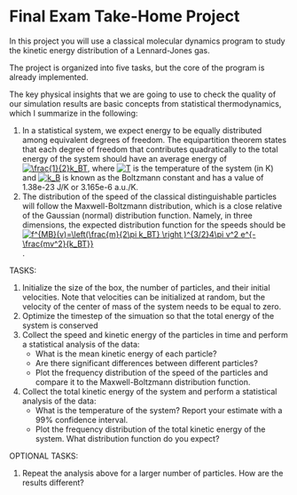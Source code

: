 # Final Exam Take-Home Project

In this project you will use a classical molecular dynamics program to study the kinetic energy distribution of a Lennard-Jones gas. 

The project is organized into five tasks, but the core of the program is already implemented.  

The key physical insights that we are going to use to check the quality of our simulation results are basic concepts from statistical thermodynamics, which I summarize in the following:
1. In a statistical system, we expect energy to be equally distributed among equivalent degrees of freedom. The equipartition theorem states that each degree of freedom that contributes quadratically to the total energy of the system should have an average energy of <a href="https://www.codecogs.com/eqnedit.php?latex=\frac{1}{2}k_BT" target="_blank"><img src="https://latex.codecogs.com/gif.latex?\frac{1}{2}k_BT" title="\frac{1}{2}k_BT" /></a>, where <a href="https://www.codecogs.com/eqnedit.php?latex=T" target="_blank"><img src="https://latex.codecogs.com/gif.latex?T" title="T" /></a> is the temperature of the system (in K) and <a href="https://www.codecogs.com/eqnedit.php?latex=k_B" target="_blank"><img src="https://latex.codecogs.com/gif.latex?k_B" title="k_B" /></a> is known as the Boltzmann constant and has a value of 1.38e-23 J/K or 3.165e-6 a.u./K.
2. The distribution of the speed of the classical distinguishable particles will follow the Maxwell-Boltzmann distribution, which is a close relative of the Gaussian (normal) distribution function. Namely, in three dimensions, the expected distribution function for the speeds should be <a href="https://www.codecogs.com/eqnedit.php?latex=f^{MB}(v)=\left(\frac{m}{2\pi&space;k_BT}&space;\right&space;)^{3/2}4\pi&space;v^2&space;e^{-\frac{mv^2}{k_BT}}" target="_blank"><img src="https://latex.codecogs.com/gif.latex?f^{MB}(v)=\left(\frac{m}{2\pi&space;k_BT}&space;\right&space;)^{3/2}4\pi&space;v^2&space;e^{-\frac{mv^2}{k_BT}}" title="f^{MB}(v)=\left(\frac{m}{2\pi k_BT} \right )^{3/2}4\pi v^2 e^{-\frac{mv^2}{k_BT}}" /></a>.

TASKS:
1. Initialize the size of the box, the number of particles, and their initial velocities. Note that velocities can be initialized 
   at random, but the velocity of the center of mass of the system needs to be equal to zero.
2. Optimize the timestep of the simuation so that the total energy of the system is conserved
3. Collect the speed and kinetic energy of the particles in time and perform a statistical analysis of the data:
   - What is the mean kinetic energy of each particle?
   - Are there significant differences between different particles? 
   - Plot the frequency distribution of the speed of the particles and compare it to the Maxwell-Boltzmann distribution function.
4. Collect the total kinetic energy of the system and perform a statistical analysis of the data:
   - What is the temperature of the system? Report your estimate with a 99% confidence interval.
   - Plot the frequency distribution of the total kinetic energy of the system. What distribution function do you expect?

OPTIONAL TASKS:
1. Repeat the analysis above for a larger number of particles. How are the results different? 
